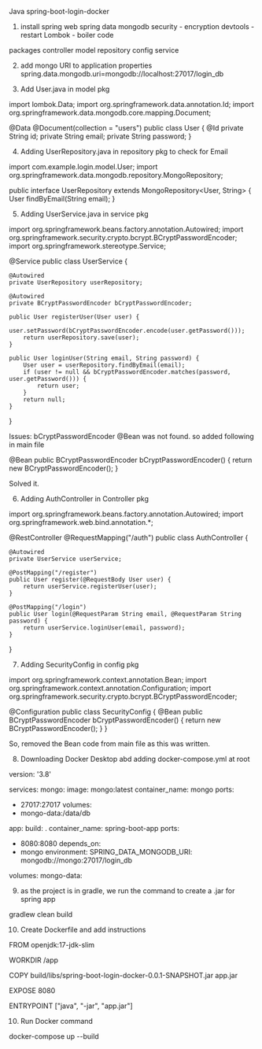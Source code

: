 Java spring-boot-login-docker

1. install
spring web
spring data mongodb
security - encryption
devtools - restart
Lombok - boiler code 

packages
controller
model
repository
config
service

2. add mongo URI to application properties
spring.data.mongodb.uri=mongodb://localhost:27017/login_db

3. Add User.java in model pkg

import lombok.Data;
import org.springframework.data.annotation.Id;
import org.springframework.data.mongodb.core.mapping.Document;

@Data
@Document(collection = "users")
public class User {
    @Id
    private String id;
    private String email;
    private String password;
}

4. Adding UserRepository.java in repository pkg to check for Email

import com.example.login.model.User;
import org.springframework.data.mongodb.repository.MongoRepository;

public interface UserRepository extends MongoRepository<User, String> {
User findByEmail(String email);
}

5. Adding UserService.java in service pkg

import org.springframework.beans.factory.annotation.Autowired;
import org.springframework.security.crypto.bcrypt.BCryptPasswordEncoder;
import org.springframework.stereotype.Service;

@Service
public class UserService {

    @Autowired
    private UserRepository userRepository;

    @Autowired
    private BCryptPasswordEncoder bCryptPasswordEncoder;

    public User registerUser(User user) {
        user.setPassword(bCryptPasswordEncoder.encode(user.getPassword()));
        return userRepository.save(user);
    }

    public User loginUser(String email, String password) {
        User user = userRepository.findByEmail(email);
        if (user != null && bCryptPasswordEncoder.matches(password, user.getPassword())) {
            return user;
        }
        return null;
    }
}

Issues: bCryptPasswordEncoder @Bean was not found. so added following in main file

@Bean
public BCryptPasswordEncoder bCryptPasswordEncoder() {
return new BCryptPasswordEncoder();
}

Solved it.

6. Adding AuthController in Controller pkg

import org.springframework.beans.factory.annotation.Autowired;
import org.springframework.web.bind.annotation.*;

@RestController
@RequestMapping("/auth")
public class AuthController {

    @Autowired
    private UserService userService;

    @PostMapping("/register")
    public User register(@RequestBody User user) {
        return userService.registerUser(user);
    }

    @PostMapping("/login")
    public User login(@RequestParam String email, @RequestParam String password) {
        return userService.loginUser(email, password);
    }
}

7. Adding SecurityConfig in config pkg

import org.springframework.context.annotation.Bean;
import org.springframework.context.annotation.Configuration;
import org.springframework.security.crypto.bcrypt.BCryptPasswordEncoder;

@Configuration
public class SecurityConfig {
@Bean
public BCryptPasswordEncoder bCryptPasswordEncoder() {
return new BCryptPasswordEncoder();
}
}

So, removed the Bean code from main file as this was written.

8. Downloading Docker Desktop abd adding docker-compose.yml at root

version: '3.8'

services:
mongo:
image: mongo:latest
container_name: mongo
ports:
- 27017:27017
volumes:
- mongo-data:/data/db

app:
build: .
container_name: spring-boot-app
ports:
- 8080:8080
depends_on:
- mongo
environment:
SPRING_DATA_MONGODB_URI: mongodb://mongo:27017/login_db

volumes:
mongo-data:

9. as the project is in gradle, we run the command to create a .jar for spring app

gradlew clean build

10. Create Dockerfile and add instructions

[//]: # (# Use a base image with OpenJDK 17)
FROM openjdk:17-jdk-slim

[//]: # (# Set the working directory)
WORKDIR /app

[//]: # (# Copy the built jar file from the build/libs directory to the container)
COPY build/libs/spring-boot-login-docker-0.0.1-SNAPSHOT.jar app.jar

[//]: # (# Expose the port the application will run on)
EXPOSE 8080

[//]: # (# Command to run the application)
ENTRYPOINT ["java", "-jar", "app.jar"]

10. Run Docker command 

docker-compose up --build






